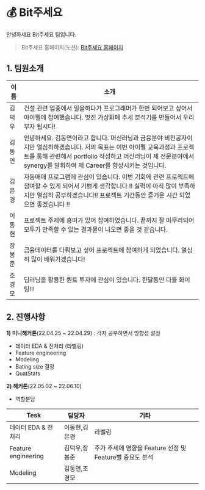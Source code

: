 # 💰 Bit주세요

안녕하세요 Bit주세요 팀입니다.


> Bit주세요 홈페이지(노션): [Bit주세요 홈페이지][Bit주세요]

[Bit주세요]:  https://roan-prince-424.notion.site/Bit-572682b84cf4461eadffd8fcec61f14f "Go bit주세요"


## 1. 팀원소개 
| 이름 | 소개 |
| ------ | ---------------------- |
| 김덕우 | 건설 관련 업종에서 일을하다가 프로그래머가 한번 되어보고 싶어서 아이펠에 참여했습니다. 멋진 가상화폐 추세 분석기를 만들어서 우리 부자 됩시다! |
| 김동연 | 안녕하세요. 김동연이라고 합니다. 머신러닝과 금융분야 비전공자이지만 열심히하겠습니다. 저의 목표는 이번 아이펠 교육과정과 프로젝트를 통해 관련해서 portfolio 작성하고 머신러닝이 제 전문분야에서 synergy를 발휘하여 제 Career를 향상시키는 것입니다.
| 김은경 | 자동매매 프로그램에 관심이 있습니다. 이번 기회에 관련 프로젝트에 참여할 수 있게 되어서 기쁘게 생각합니다 !! 실력이 아직 많이 부족하지만 열심히 공부하겠습니다!! 프로젝트 기간동안 즐거운 시간 되었으면 좋겠습니다 !! |
| 이동현 | 프로젝트 주제에 흥미가 있어 참여하였습니다. 끝까지 잘 마무리되어 모두가 만족할 수 있는 결과물이 나오면 좋을 것 같습니다. |
| 장봉준 | 금융데이터를 다뤄보고 싶어 프로젝트에 참여하게 되었습니다. 열심히 많이 배워가겠습니다! |
| 조경모 | 딥러닝을 활용한 퀀트 투자에 관심이 있습니다. 한달동안 다들 화이팅!!! |


## 2. 진행사항
**1) 미니해커톤**(22.04.25 ~ 22.04.29) : 각자 공부하면서 방향성 설정
- 데이터 EDA & 전처리 (라벨링)
- Feature engineering
- Modeling
- Bating size 결정
- QuatStats

**2) 해커톤**(22.05.02 ~ 22.06.10)
- 역할분담

| Tesk | 담당자 | 기타 |
| -------  | ------ | ------|
| 데이터 EDA & 전처리 | 이동현,김은경 | 라벨링 |
| Feature engineering | 김덕우,장봉준 | 주가 추세에 영향을 Feature 선정 및 Feature별 중요도 분석 |
| Modeling | 김동연,조경모 |  |





